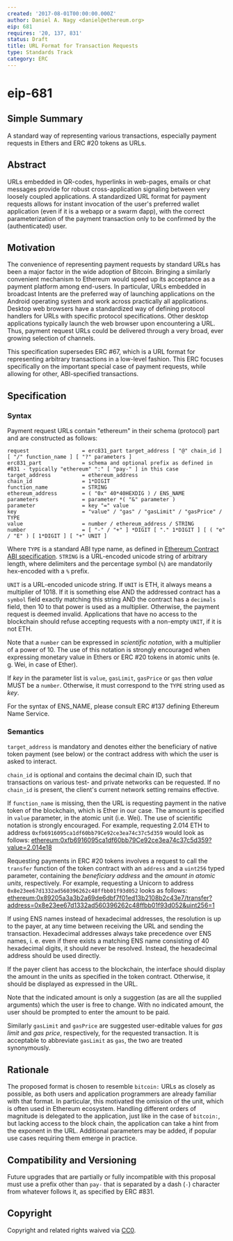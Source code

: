 ```yaml
---
created: '2017-08-01T00:00:00.000Z'
author: Daniel A. Nagy <daniel@ethereum.org>
eip: 681
requires: '20, 137, 831'
status: Draft
title: URL Format for Transaction Requests
type: Standards Track
category: ERC
---
```


# eip-681

## Simple Summary

A standard way of representing various transactions, especially payment requests in Ethers and ERC \#20 tokens as URLs.

## Abstract

URLs embedded in QR-codes, hyperlinks in web-pages, emails or chat messages provide for robust cross-application signaling between very loosely coupled applications. A standardized URL format for payment requests allows for instant invocation of the user's preferred wallet application \(even if it is a webapp or a swarm đapp\), with the correct parameterization of the payment transaction only to be confirmed by the \(authenticated\) user.

## Motivation

The convenience of representing payment requests by standard URLs has been a major factor in the wide adoption of Bitcoin. Bringing a similarly convenient mechanism to Ethereum would speed up its acceptance as a payment platform among end-users. In particular, URLs embedded in broadcast Intents are the preferred way of launching applications on the Android operating system and work across practically all applications. Desktop web browsers have a standardized way of defining protocol handlers for URLs with specific protocol specifications. Other desktop applications typically launch the web browser upon encountering a URL. Thus, payment request URLs could be delivered through a very broad, ever growing selection of channels.

This specification supersedes ERC \#67, which is a URL format for representing arbitrary transactions in a low-level fashion. This ERC focuses specifically on the important special case of payment requests, while allowing for other, ABI-specified transactions.

## Specification

### Syntax

Payment request URLs contain "ethereum" in their schema \(protocol\) part and are constructed as follows:

```text
request                 = erc831_part target_address [ "@" chain_id ] [ "/" function_name ] [ "?" parameters ]
erc831_part             = schema and optional prefix as defined in #831 - typically "ethereum" ":" [ "pay-" ] in this case
target_address          = ethereum_address
chain_id                = 1*DIGIT
function_name           = STRING
ethereum_address        = ( "0x" 40*40HEXDIG ) / ENS_NAME
parameters              = parameter *( "&" parameter )
parameter               = key "=" value
key                     = "value" / "gas" / "gasLimit" / "gasPrice" / TYPE
value                   = number / ethereum_address / STRING
number                  = [ "-" / "+" ] *DIGIT [ "." 1*DIGIT ] [ ( "e" / "E" ) [ 1*DIGIT ] [ "+" UNIT ]
```

Where `TYPE` is a standard ABI type name, as defined in [Ethereum Contract ABI specification](https://solidity.readthedocs.io/en/develop/abi-spec.html). `STRING` is a URL-encoded unicode string of arbitrary length, where delimiters and the percentage symbol \(`%`\) are mandatorily hex-encoded with a `%` prefix.

`UNIT` is a URL-encoded unicode string. If `UNIT` is ETH, it always means a multiplier of 1018. If it is something else AND the addressed contract has a `symbol` field exactly matching this string AND the contract has a `decimals` field, then 10 to that power is used as a multiplier. Otherwise, the payment request is deemed invalid. Applications that have no access to the blockchain should refuse accepting requests with a non-empty `UNIT`, if it is not ETH.

Note that a `number` can be expressed in _scientific notation_, with a multiplier of a power of 10. The use of this notation is strongly encouraged when expressing monetary value in Ethers or ERC \#20 tokens in atomic units \(e. g. Wei, in case of Ether\).

If _key_ in the parameter list is `value`, `gasLimit`, `gasPrice` or `gas` then _value_ MUST be a `number`. Otherwise, it must correspond to the `TYPE` string used as _key_.

For the syntax of ENS\_NAME, please consult ERC \#137 defining Ethereum Name Service.

### Semantics

`target_address` is mandatory and denotes either the beneficiary of native token payment \(see below\) or the contract address with which the user is asked to interact.

`chain_id` is optional and contains the decimal chain ID, such that transactions on various test- and private networks can be requested. If no `chain_id` is present, the client's current network setting remains effective.

If `function_name` is missing, then the URL is requesting payment in the native token of the blockchain, which is Ether in our case. The amount is specified in `value` parameter, in the atomic unit \(i.e. Wei\). The use of scientific notation is strongly encouraged. For example, requesting 2.014 ETH to address `0xfb6916095ca1df60bb79Ce92ce3ea74c37c5d359` would look as follows: [ethereum:0xfb6916095ca1df60bb79Ce92ce3ea74c37c5d359?value=2.014e18](ethereum:0xfb6916095ca1df60bb79Ce92ce3ea74c37c5d359?value=2.014e18)

Requesting payments in ERC \#20 tokens involves a request to call the `transfer` function of the token contract with an `address` and a `uint256` typed parameter, containing the _beneficiary address_ and the _amount in atomic units_, respectively. For example, requesting a Unicorn to address `0x8e23ee67d1332ad560396262c48ffbb01f93d052` looks as follows: [ethereum:0x89205a3a3b2a69de6dbf7f01ed13b2108b2c43e7/transfer?address=0x8e23ee67d1332ad560396262c48ffbb01f93d052&uint256=1](ethereum:0x89205a3a3b2a69de6dbf7f01ed13b2108b2c43e7/transfer?address=0x8e23ee67d1332ad560396262c48ffbb01f93d052&uint256=1)

If using ENS names instead of hexadecimal addresses, the resolution is up to the payer, at any time between receiving the URL and sending the transaction. Hexadecimal addresses always take precedence over ENS names, i. e. even if there exists a matching ENS name consisting of 40 hexadecimal digits, it should never be resolved. Instead, the hexadecimal address should be used directly.

If the payer client has access to the blockchain, the interface should display the amount in the units as specified in the token contract. Otherwise, it should be displayed as expressed in the URL.

Note that the indicated amount is only a suggestion \(as are all the supplied arguments\) which the user is free to change. With no indicated amount, the user should be prompted to enter the amount to be paid.

Similarly `gasLimit` and `gasPrice` are suggested user-editable values for _gas limit_ and _gas price_, respectively, for the requested transaction. It is acceptable to abbreviate `gasLimit` as `gas`, the two are treated synonymously.

## Rationale

The proposed format is chosen to resemble `bitcoin:` URLs as closely as possible, as both users and application programmers are already familiar with that format. In particular, this motivated the omission of the unit, which is often used in Ethereum ecosystem. Handling different orders of magnitude is delegated to the application, just like in the case of `bitcoin:`, but lacking access to the block chain, the application can take a hint from the exponent in the URL. Additional parameters may be added, if popular use cases requiring them emerge in practice.

## Compatibility and Versioning

Future upgrades that are partially or fully incompatible with this proposal must use a prefix other than `pay-` that is separated by a dash \(`-`\) character from whatever follows it, as specified by ERC \#831.

## Copyright

Copyright and related rights waived via [CC0](https://creativecommons.org/publicdomain/zero/1.0/).

